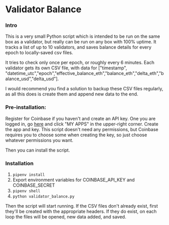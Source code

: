 # Validator Balance

### Intro

This is a very small Python script which is intended to be run on the same box as a validator, but really can be run on any box with 100% uptime. It tracks a list of up to 10 validators, and saves balance details for every epoch to locally-saved csv files.

It tries to check only once per epoch, or roughly every 6 minutes. Each validator gets its own CSV file, with data for ["timestamp", "datetime_utc","epoch","effective_balance_eth","balance_eth","delta_eth","balance_usd","delta_usd"]. 

I would recommend you find a solution to backup these CSV files regularly, as all this does is create them and append new data to the end.

### Pre-installation:
Register for Coinbase if you haven't and create an API key. One you are logged in, go [here](https://developers.coinbase.com/) and click "MY APPS" in the upper-right corner. Create the app and key. This script doesn't need any permissions, but Coinbase requires you to choose some when creating the key, so just choose whatever permissions you want. 

Then you can install the script.

### Installation
1. `pipenv install`
2. Export environment variables for COINBASE_API_KEY and COINBASE_SECRET
3. `pipenv shell`
4. `python validator_balance.py`

Then the script will start running. If the CSV files don't already exist, first they'll be created with the appropriate headers. If they do exist, on each loop the files will be opened, new data added, and saved.